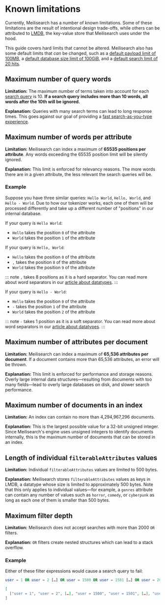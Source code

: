 # Known limitations

Currently, Meilisearch has a number of known limitations. Some of these limitations are the result of intentional design trade-offs, while others can be attributed to [LMDB](/learn/advanced/storage.md), the key-value store that Meilisearch uses under the hood.

This guide covers hard limits that cannot be altered. Meilisearch also has some default limits that _can_ be changed, such as a [default payload limit of 100MB](/learn/configuration/instance_options.md#payload-limit-size), a [default database size limit of 100GiB](/learn/configuration/instance_options.md#max-index-size), and a [default search limit of 20 hits](/reference/api/search.md#limit).

## Maximum number of query words

**Limitation:** The maximum number of terms taken into account for each [search query](/reference/api/search.md#query-q) is 10. **If a search query includes more than 10 words, all words after the 10th will be ignored.**

**Explanation:** Queries with many search terms can lead to long response times. This goes against our goal of providing a [fast search-as-you-type experience](/learn/what_is_meilisearch/philosophy.md#front-facing-search).

## Maximum number of words per attribute

**Limitation:** Meilisearch can index a maximum of **65535 positions per attribute**. Any words exceeding the 65535 position limit will be silently ignored.

**Explanation:** This limit is enforced for relevancy reasons. The more words there are in a given attribute, the less relevant the search queries will be.

### Example

Suppose you have three similar queries: `Hello World`, `Hello, World`, and `Hello - World`. Due to how our tokenizer works, each one of them will be processed differently and take up a different number of "positions" in our internal database.

If your query is `Hello World`:

- `Hello` takes the position `0` of the attribute
- `World` takes the position `1` of the attribute

If your query is `Hello, World`:

- `Hello` takes the position `0` of the attribute
- `,` takes the position `8` of the attribute
- `World` takes the position `9` of the attribute

::: note
`,` takes 8 positions as it is a hard separator. You can read more about word separators in our [article about datatypes](/learn/advanced/datatypes.md#string).
:::

If your query is `Hello - World`:

- `Hello` takes the position `0` of the attribute
- `-` takes the position `1` of the attribute
- `World` takes the position `2` of the attribute

::: note
`-` takes 1 position as it is a soft separator. You can read more about word separators in our [article about datatypes](/learn/advanced/datatypes.md#string).
:::

## Maximum number of attributes per document

**Limitation:** Meilisearch can index a maximum of **65,536 attributes per document**. If a document contains more than 65,536 attributes, an error will be thrown.

**Explanation:** This limit is enforced for performance and storage reasons. Overly large internal data structures—resulting from documents with too many fields—lead to overly large databases on disk, and slower search performance.

## Maximum number of documents in an index

**Limitation:** An index can contain no more than 4,294,967,296 documents.

**Explanation:** This is the largest possible value for a 32-bit unsigned integer. Since  Meilisearch's engine uses unsigned integers to identify documents internally, this is the maximum number of documents that can be stored in an index.

## Length of individual `filterableAttributes` values

**Limitation:** Individual `filterableAttributes` values are limited to 500 bytes.

**Explanation:** Meilisearch stores `filterableAttributes` values as keys in LMDB, a datatype whose size is limited to approximately 500 bytes. Note that this only applies to individual values—for example, a `genres` attribute can contain any number of values such as `horror`, `comedy`, or `cyberpunk` as long as each one of them is smaller than 500 bytes.

## Maximum filter depth

**Limitation:** Meilisearch does not accept searches with more than 2000 `OR` filters.

**Explanation:** `OR` filters create nested structures which can lead to a stack overflow.

### Example

Either of these filter expressions would cause a search query to fail:

```sql
user = 1 OR user = 2 […] OR user = 1500 OR user = 1501 […] OR user = 2000 OR user = 2001
```

```json
[
  ["user = 1", "user = 2", […], "user = 1500", "user = 1501", […], "user = 2000", "user = 2001"]
]
```  
